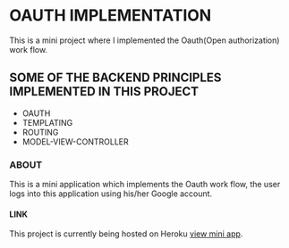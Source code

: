 
# OAUTH IMPLEMENTATION


This is a mini project where I implemented the Oauth(Open authorization) work flow.




##  SOME OF THE BACKEND PRINCIPLES IMPLEMENTED IN THIS PROJECT



  
 - OAUTH
 - TEMPLATING
 - ROUTING
 - MODEL-VIEW-CONTROLLER
 

 ### ABOUT


 This is a mini application which implements the Oauth work flow, the user logs into this application using his/her Google account.

 #### LINK

  This project is currently being hosted on Heroku [view mini app]().
